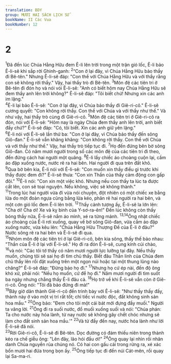 ```yaml
---
translation: BDY
group: MƯƠI HAI SÁCH LỊCH SỬ
bookName: II Các Vua 
bookNumber: 12
---
```


<div class="title"><h1>2</h1></div>
<span class="verse 2vua_2_1"><sup>1</sup>Đã đến lúc Chúa Hằng Hữu đem Ê-li lên trời trong một trận gió lốc, Ê-li bảo Ê-li-sê khi sắp rời Ghinh-ganh: </span>
<span class="verse 2vua_2_2"><sup>2</sup>“Con ở lại đây, vì Chúa Hằng Hữu bảo thầy đi Bê-tên.&#34; Nhưng Ê-li-sê đáp: &#34;Con thề với Chúa Hằng Hữu và với thầy rằng con sẽ không rời thầy.&#34; Vậy, hai thầy trò đi Bê-tên. </span>
<span class="verse 2vua_2_3"><sup>3</sup>Môn đệ các tiên tri ở Bê-tên đi đón họ và nói vói Ê-li-sê: &#34;Anh có biết hôm nay Chúa Hằng Hữu sẽ đem thầy anh lên trời không?&#34; Ê-li-sê đáp: &#34;Tôi biết chứ! Nhưng xin các anh im lặng.&#34;<br/></span>
<span class="verse 2vua_2_4"><sup>4</sup>Ê-li lại bảo Ê-li-sê: &#34;Con ở lại đây, vì Chúa bảo thầy đi Giê-ri-cô.&#34; Ê-li-sê cương quyết: &#34;Con không rời thầy. Con thề với Chúa và với thầy như thế.&#34; Và như vậy, hai thầy trò cùng đi Giê-ri-cô. </span>
<span class="verse 2vua_2_5"><sup>5</sup>Môn đệ các tiên tri ở Giê-ri-cô ra đón, nói với Ê-li-sê: &#34;Hôm nay là ngày Chúa đem thầy anh lên trời, anh biết đấy chứ?&#34; Ê-li-sê đáp: &#34;Có, tôi biết. Xin các anh giữ yên lặng.&#34;<br/></span>
<span class="verse 2vua_2_6"><sup>6</sup>Ê-li nói với Ê-li-sê lần thứ ba: &#34;Con ở lại đây, vì Chúa bảo thầy đến sông Giô-đan.&#34; Ê-li-sê vẫn khăng khăng: &#34;Con không rời thầy. Con thề với Chúa và với thầy như thế.&#34; Vậy, hai thầy trò tiếp tục đi. </span>
<span class="verse 2vua_2_7"><sup>7</sup>Họ đến đứng bên bờ sông Giô-đan. Có năm mươi người trong số các môn đệ của các tiên tri đi theo, đến đứng cách hai người một quãng. </span>
<span class="verse 2vua_2_8"><sup>8</sup>Ê-li lấy chiếc áo choàng cuộn lại, cầm áo đập xuống nước, nước rẽ ra hai bên. Hai người đi qua trên đất khô.<br/></span>
<span class="verse 2vua_2_9"><sup>9</sup>Qua bờ bên kia, Ê-li nói với Ê-li-sê: &#34;Con muốn xin thầy điều gì trước khi thầy được đem đi?&#34; Ê-li-sê thưa: &#34;Con xin Thần của thầy cảm động con gấp đôi.&#34; </span>
<span class="verse 2vua_2_10"><sup>10</sup>Ê-li nói: &#34;Con xin một việc khó. Nhưng nếu con thấy ta lúc ta được cất lên, con sẽ toại nguyện. Nếu không, việc sẽ không thành.&#34;<br/></span>
<span class="verse 2vua_2_11"><sup>11</sup>Trong lúc hai người vừa đi vừa nói chuyện, đột nhiên có một chiếc xe bằng lửa do một đoàn ngựa cũng bằng lửa kéo, phân rẽ hai người ra hai bên, và một cơn gió lốc đem Ê-li lên trời. </span>
<span class="verse 2vua_2_12"><sup>12</sup>Thấy cảnh tượng ấy, Ê-li-sê la lớn lên: &#34;Cha ơi! Cha ơi! Xe và kỵ binh của Y-sơ-ra-ên!&#34; Đến lúc không còn thấy bóng thầy nữa, Ê-li-sê nắm áo mình, xé ra từng mảnh. </span>
<span class="verse 2vua_2_13 2vua_2_14"><sup>13,14</sup>Ông nhặt chiếc áo choàng của Ê-li rơi xuống, quay về bờ sông Giô-đan, vừa cầm áo đập xuống nước, vừa kêu lên: &#34;Chúa Hằng Hữu Thượng Đế của Ê-li ở đâu?&#34; Nước sông rẽ ra hai bên và Ê-li-sê đi qua.<br/></span>
<span class="verse 2vua_2_15"><sup>15</sup>Nhóm môn đệ các tiên tri ở lại Giê-ri-cô, bên kia sông, thấy thế bảo nhau: &#34;Thần của Ê-li ở lại với Ê-li-sê.&#34; Họ đi ra đón Ê-li-sê, cung kính cúi chào, </span>
<span class="verse 2vua_2_16"><sup>16</sup>và nói: &#34;Các tôi tớ thầy có năm mươi người lực lưỡng tại đây. Nếu thầy muốn, chúng tôi sẽ sai họ đi tìm chủ thầy. Biết đâu Thần linh của Chúa đem chủ thầy lên rồi đặt xuống trên một ngọn núi hoặc tại một thung lũng nào chăng?&#34; Ê-li-sê đáp: &#34;Đừng bảo họ đi.&#34; </span>
<span class="verse 2vua_2_17"><sup>17</sup>Nhưng họ cứ ép nài, đến độ ông khó xử, phải nói: &#34;Nếu họ muốn, cứ để họ đi.&#34; Năm mươi người đi tìm suốt ba ngày nhưng chẳng thấy Ê-li đâu cả. </span>
<span class="verse 2vua_2_18"><sup>18</sup>Họ trở về khi Ê-li-sê vẫn còn ở Giê-ri-cô. Ông nói: &#34;Tôi đã bảo đừng đi mà!&#34;<br/></span>
<span class="verse 2vua_2_19"><sup>19</sup>Bây giờ dân thành Giê-ri-cô đến trình bày với Ê-li-sê: &#34;Như thầy thấy đấy, thành này ở vào một vị trí rất tốt; chỉ tiếc vì nước độc, đất không sinh sản hoa mầu.&#34; </span>
<span class="verse 2vua_2_20"><sup>20</sup>Ông bảo: &#34;Đem cho tôi một cái bát mới đựng đầy muối.&#34; Người ta vâng lời. </span>
<span class="verse 2vua_2_21"><sup>21</sup>Ông đi ra suối nước, đổ muối xuống suối và nói: &#34;Chúa phán: Ta cho nước này hóa lành, từ nay nước sẽ không gây chết chóc nhưng sẽ làm cho đất sinh sản hoa mầu.&#39;&#34; </span>
<span class="verse 2vua_2_22"><sup>22</sup>Và từ đấy đến nay, nước hóa lành như lời Ê-li-sê đã nói.<br/></span>
<span class="verse 2vua_2_23"><sup>23</sup>Rời Giê-ri-cô, Ê-li-sê đi Bê-tên. Dọc đường có đám thiếu niên trong thành kéo ra chế giễu ông: &#34;Lên đây, lão hói đầu ơi!&#34; </span>
<span class="verse 2vua_2_24"><sup>24</sup>Ông quay lại nhìn rồi nhân danh Chúa nguyền rủa chúng nó. Có hai con gấu cái trong rừng ra, xé xác bốn mươi hai đứa trong bọn ấy. </span>
<span class="verse 2vua_2_25"><sup>25</sup>Ông tiếp tục đi đến núi Cát-mên, rồi quay lại Sa-ma-ri.</span>
